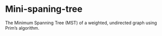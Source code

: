 # Mini-spaning-tree
The Minimum Spanning Tree (MST) of a weighted, undirected graph using Prim’s algorithm.
